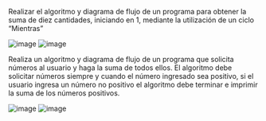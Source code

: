 Realizar el algoritmo y diagrama de flujo de un programa para obtener la suma de diez cantidades, iniciando en 1, mediante la utilización de un ciclo “Mientras”

![image](https://user-images.githubusercontent.com/101816484/160929908-2494ca5d-7dab-4c8e-93e5-497b296238ba.png)
![image](https://user-images.githubusercontent.com/101816484/160929949-99502dc1-8dbd-4026-a737-e81d3908cf66.png)


Realiza un algoritmo y diagrama de flujo de un programa que solicita números al usuario y haga la suma de todos ellos. El algoritmo debe solicitar números siempre y cuando el número ingresado sea positivo, si el usuario ingresa un número no positivo el algoritmo debe terminar e imprimir la suma de los números positivos.

![image](https://user-images.githubusercontent.com/101816484/161345677-8c36e2b7-403c-4a98-8e27-6eb27343ff97.png)
![image](https://user-images.githubusercontent.com/101816484/161345721-37fb0cb7-dc9f-475f-95a9-26c2708e5094.png)
